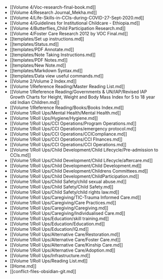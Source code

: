- [[Volume 4/Voc-research-final-book.md]]
- [[Volume 4/Research Journal_Mekha.md]]
- [[Volume 4/Life-Skills-in-CCIs-during-COVID-27-Sept-2020.md]]
- [[Volume 4/Guidelines for Institutional Childcare - Ethiopia.md]]
- [[Volume 4/Butterflies_Child Participation Research.md]]
- [[Volume 4/Foster Care Research 2012 by VOC Final.md]]
- [[templates/Set up instructions.md]]
- [[templates/Status.md]]
- [[templates/PDF Annotate.md]]
- [[templates/Note Taking Instructions.md]]
- [[templates/PDF Notes.md]]
- [[templates/New Note.md]]
- [[templates/Markdown Syntax.md]]
- [[templates/Data view useful commands.md]]
- [[Volume 2/Volume 2 Index.md]]
- [[Volume 1/Reference Reading/Master Reading List.md]]
- [[Volume 1/Reference Reading/Governments & UN/IAP/Revised IAP Growth Charts for Height, Weight and Body Mass Index for 5 to 18 year old Indian Children.md]]
- [[Volume 1/Reference Reading/Books/Books Index.md]]
- [[Volume 1/Roll Ups/Mental Health/Mental Health.md]]
- [[Volume 1/Roll Ups/Hygiene/Hygiene.md]]
- [[Volume 1/Roll Ups/CCI Operations/Program Operations.md]]
- [[Volume 1/Roll Ups/CCI Operations/emergency protocol.md]]
- [[Volume 1/Roll Ups/CCI Operations/CCICompliance.md]]
- [[Volume 1/Roll Ups/CCI Operations/CCI FInances.md]]
- [[Volume 1/Roll Ups/CCI Operations/CCI Operations.md]]
- [[Volume 1/Roll Ups/Child Development/Child Lifecycle/Pre-admission to CCIs.md]]
- [[Volume 1/Roll Ups/Child Development/Child Lifecycle/aftercare.md]]
- [[Volume 1/Roll Ups/Child Development/Child Development.md]]
- [[Volume 1/Roll Ups/Child Development/Childrens Committees.md]]
- [[Volume 1/Roll Ups/Child Development/ChildParticipation.md]]
- [[Volume 1/Roll Ups/Child Safety/child sexual abuse.md]]
- [[Volume 1/Roll Ups/Child Safety/Child Safety.md]]
- [[Volume 1/Roll Ups/Child Safety/child rights law.md]]
- [[Volume 1/Roll Ups/Caregiving/TIC-Trauma Informed Care.md]]
- [[Volume 1/Roll Ups/Caregiving/Care Practices.md]]
- [[Volume 1/Roll Ups/Caregiving/Caregiving.md]]
- [[Volume 1/Roll Ups/Caregiving/Individualised Care.md]]
- [[Volume 1/Roll Ups/Education/skill training.md]]
- [[Volume 1/Roll Ups/Education/Education.md]]
- [[Volume 1/Roll Ups/Education/IQ.md]]
- [[Volume 1/Roll Ups/Alternative Care/Restoration.md]]
- [[Volume 1/Roll Ups/Alternative Care/Foster Care.md]]
- [[Volume 1/Roll Ups/Alternative Care/Kinship Care.md]]
- [[Volume 1/Roll Ups/Alternative Care/Adoption.md]]
- [[Volume 1/Roll Ups/Infrastructure.md]]
- [[Volume 1/Roll Ups/Reading List.md]]
- [[Home.md]]
- [[conflict-files-obsidian-git.md]]
